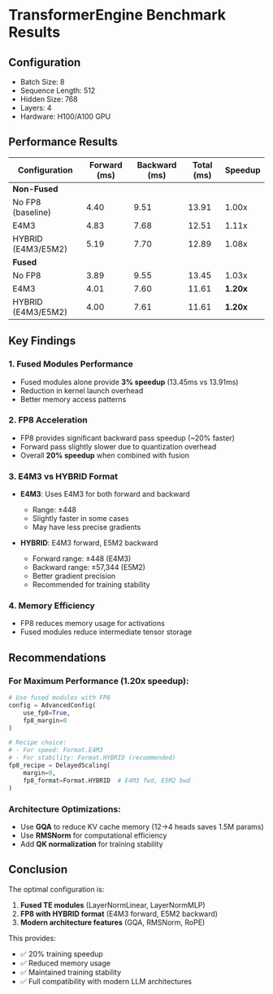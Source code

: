 # TransformerEngine Benchmark Results

## Configuration
- Batch Size: 8
- Sequence Length: 512
- Hidden Size: 768
- Layers: 4
- Hardware: H100/A100 GPU

## Performance Results

| Configuration | Forward (ms) | Backward (ms) | Total (ms) | Speedup |
|---------------|-------------|---------------|------------|---------|
| **Non-Fused** |
| No FP8 (baseline) | 4.40 | 9.51 | 13.91 | 1.00x |
| E4M3 | 4.83 | 7.68 | 12.51 | 1.11x |
| HYBRID (E4M3/E5M2) | 5.19 | 7.70 | 12.89 | 1.08x |
| **Fused** |
| No FP8 | 3.89 | 9.55 | 13.45 | 1.03x |
| E4M3 | 4.01 | 7.60 | 11.61 | **1.20x** |
| HYBRID (E4M3/E5M2) | 4.00 | 7.61 | 11.61 | **1.20x** |

## Key Findings

### 1. **Fused Modules Performance**
- Fused modules alone provide **3% speedup** (13.45ms vs 13.91ms)
- Reduction in kernel launch overhead
- Better memory access patterns

### 2. **FP8 Acceleration**
- FP8 provides significant backward pass speedup (~20% faster)
- Forward pass slightly slower due to quantization overhead
- Overall **20% speedup** when combined with fusion

### 3. **E4M3 vs HYBRID Format**
- **E4M3**: Uses E4M3 for both forward and backward
  - Range: ±448
  - Slightly faster in some cases
  - May have less precise gradients

- **HYBRID**: E4M3 forward, E5M2 backward
  - Forward range: ±448 (E4M3)
  - Backward range: ±57,344 (E5M2)
  - Better gradient precision
  - Recommended for training stability

### 4. **Memory Efficiency**
- FP8 reduces memory usage for activations
- Fused modules reduce intermediate tensor storage

## Recommendations

### For Maximum Performance (1.20x speedup):
```python
# Use fused modules with FP8
config = AdvancedConfig(
    use_fp8=True,
    fp8_margin=0
)

# Recipe choice:
# - For speed: Format.E4M3
# - For stability: Format.HYBRID (recommended)
fp8_recipe = DelayedScaling(
    margin=0,
    fp8_format=Format.HYBRID  # E4M3 fwd, E5M2 bwd
)
```

### Architecture Optimizations:
- Use **GQA** to reduce KV cache memory (12→4 heads saves 1.5M params)
- Use **RMSNorm** for computational efficiency
- Add **QK normalization** for training stability

## Conclusion

The optimal configuration is:
1. **Fused TE modules** (LayerNormLinear, LayerNormMLP)
2. **FP8 with HYBRID format** (E4M3 forward, E5M2 backward)
3. **Modern architecture features** (GQA, RMSNorm, RoPE)

This provides:
- ✅ 20% training speedup
- ✅ Reduced memory usage
- ✅ Maintained training stability
- ✅ Full compatibility with modern LLM architectures